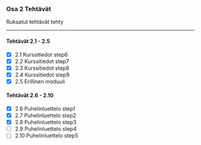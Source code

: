 ### Osa 2 Tehtävät
Ruksatut tehtävät tehty
____

#### Tehtävät 2.1 - 2.5
- [x] 2.1 Kurssitiedot step6
- [x] 2.2 Kurssitiedot step7
- [x] 2.3 Kurssitiedot step8
- [x] 2.4 Kurssitiedot step9
- [x] 2.5 Erillinen moduuli

#### Tehtävät 2.6 - 2.10
- [x] 2.6 Puhelinluettelo step1
- [x] 2.7 Puhelinluettelo step2
- [x] 2.8 Puhelinluettelo step3
- [ ] 2.9 Puhelinluettelo step4
- [ ] 2.10 Puhelinluettelo step5
